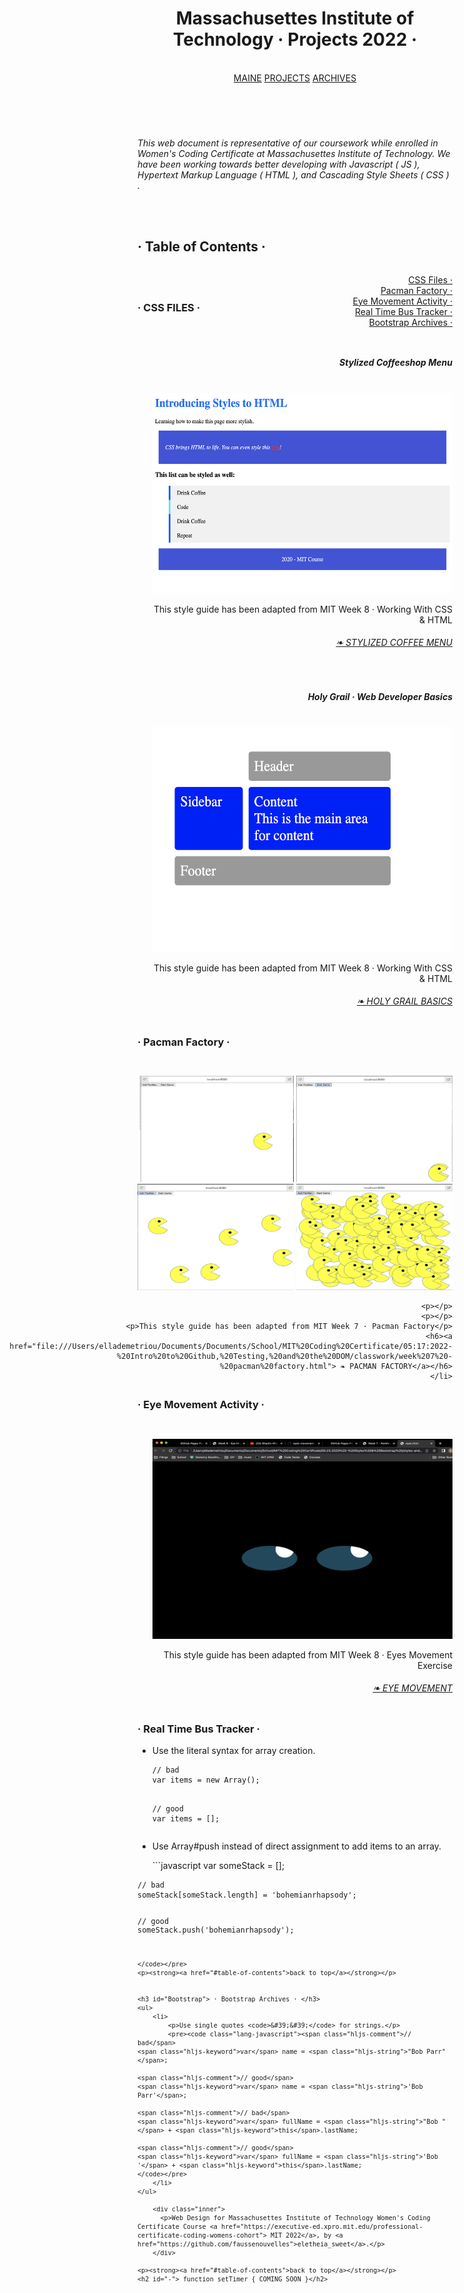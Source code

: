 <body class="text-right">
    <div class="cover-container d-flex w-100 h-100 p-3 mx-auto flex-column">
  <header class="masthead mb-auto">
    <div class="inner">
      <h1 class="masthead-brand">Massachusettes Institute of Technology · Projects 2022 · </h1>
      <br>
      <nav class="nav nav-masthead justify-content-center">
        <a class="nav-link active" href="https://faussenouvelles.github.io/PORTFOLIO.io/">MAINE</a>
        <a class="nav-link" href="https://faussenouvelles.github.io/PROJECTS.io/">PROJECTS</a>
        <a class="nav-link" href="https://faussenouvelles.github.io/ARCHIVES.io/">ARCHIVES</a>
      </nav>
    </div>
  </header>
  <br>
<p><em>This web document is representative of our coursework while enrolled in Women's Coding Certificate at Massachusettes Institute of Technology. We have been working towards better developing with Javascript ( JS ), Hypertext Markup Language ( HTML ), and Cascading Style Sheets ( CSS ) .</em></p>
<br>
<br>
<h2 id="table-of-contents">· Table of Contents · </h2>
<ol style="float:right; text-align:right; list-style:none;">
    <li><a href="#CSS Files">CSS Files · </a></li>
    <li><a href="#Pacman">Pacman Factory · </a></li>
    <li><a href="#Eyes">Eye Movement Activity · </a></li>
    <li><a href="#Real Time Bus Tracker">Real Time Bus Tracker · </a></li>
    <li><a href="#Bootstrap">Bootstrap Archives · </a></li>
</ol>
<br>
<br>
<h3 id="CSS Files"> · CSS FILES · </h3>
<br>
<ul style="float:right; text-align:right; list-style:none;">
    <li>
        <h5>Stylized Coffeeshop Menu</h5>
        <p></p>
        <br>
        <body>
            <img src="https://raw.githubusercontent.com/faussenouvelles/stylized-coffee-shop.io/main/Stylized%20Coffee%20Shop%20Menu.png" alt="Stylized Coffee Shop Menu" width="500" height="320">
         </body>
        <p></p>
        <p></p>
        <p>This style guide has been adapted from MIT Week 8 · Working With CSS & HTML </p>
        <h6><a href="https://faussenouvelles.github.io/stylized-coffee-shop.io/"> ❧ STYLIZED COFFEE MENU</a></h6>
    </li>
<br>
    <li>
        <h5>Holy Grail · Web Developer Basics</h5>
        <br>
        <body>
            <img src="https://raw.githubusercontent.com/faussenouvelles/holy-grail.io/main/Holy%20Grail.png" alt="Holy Grail" width="500" height="360">
         </body>
        <p>This style guide has been adapted from MIT Week 8 · Working With CSS & HTML</p>
        <h6><a href="https://faussenouvelles.github.io/holy-grail.io/"> ❧ HOLY GRAIL BASICS</a></h6>
    </li>
</ul>
<br>
<h3 id="Pacman"> · Pacman Factory · </h3>
<ul style="float:right; text-align:right; list-style:none;">
    <li>
        <p></p>
        <body>
            <img src="https://raw.githubusercontent.com/faussenouvelles/pacman-factory.io/main/pacman%20image%20-%201%20.jpg" alt="Pacman 1s" width="250" height="170">
         </body>
         <body>
            <img src="https://raw.githubusercontent.com/faussenouvelles/pacman-factory.io/main/pacman%20image%20-%202.png" alt="Pacman 2s" width="250" height="170">
         </body>
         <body>
            <img src="https://raw.githubusercontent.com/faussenouvelles/pacman-factory.io/main/pacman%20image%20-%203.png" alt="Pacman 5s" width="250" height="170">
         </body>
         <body>
            <img src="https://raw.githubusercontent.com/faussenouvelles/pacman-factory.io/main/pacman%20image%20-%204.png" alt="Pacman 10s" width="250" height="170">
         </body>
         
        <p></p>
        <p></p>
        <p>This style guide has been adapted from MIT Week 7 · Pacman Factory</p>
        <h6><a href="file:///Users/ellademetriou/Documents/Documents/School/MIT%20Coding%20Certificate/05:17:2022-%20Intro%20to%20Github,%20Testing,%20and%20the%20DOM/classwork/week%207%20-%20pacman%20factory.html"> ❧ PACMAN FACTORY</a></h6>
    </li>
</ul>
<br>
<h3 id="Eyes"> · Eye Movement Activity · </h3>
<ul style="float:right; text-align:right; list-style:none;">
    <li>
        <p></p>
        <body>
            <img src="https://raw.githubusercontent.com/faussenouvelles/eyes-movement.io/main/Screen%20Shot%202022-05-29%20at%204.46.43%20AM.png" alt="Eyes Movement" width="500" height="320">
         </body>
        <p></p>
        <p></p>
        <p>This style guide has been adapted from MIT Week 8 · Eyes Movement Exercise</p>
        <h6><a href="file:///Users/ellademetriou/Documents/Documents/School/MIT%20Coding%20Certificate/05:23:2020%20-%20Styles%20&%20Bootstrap%20/eye-movement_solution/index.html"> ❧ EYE MOVEMENT</a></h6>
    </li>
</ul>
<br>
<h3 id="Real Time Bus Tracker"> · Real Time Bus Tracker · </h3>
<ul>
    <li>
        <p>Use the literal syntax for array creation.</p>
        <pre><code class="lang-javascript"><span class="hljs-comment">// bad</span>
<span class="hljs-keyword">var</span> items = <span class="hljs-keyword">new</span> <span class="hljs-type">Array</span>();

<span class="hljs-comment">// good</span>
<span class="hljs-keyword">var</span> items = [];
</code></pre>
    </li>
    <li>
        <p>Use Array#push instead of direct assignment to add items to an array.</p>
        <p>```javascript
            var someStack = [];</p>
    </li>
</ul>
<pre><code><span class="hljs-comment">// bad</span>
someStack[someStack.length] = <span class="hljs-string">'bohemianrhapsody'</span>;

<span class="hljs-comment">// good</span>
someStack.push(<span class="hljs-string">'bohemianrhapsody'</span>);
```
</code></pre>
<p><strong><a href="#table-of-contents">back to top</a></strong></p>


<h3 id="Bootstrap"> · Bootstrap Archives · </h3>
<ul>
    <li>
        <p>Use single quotes <code>&#39;&#39;</code> for strings.</p>
        <pre><code class="lang-javascript"><span class="hljs-comment">// bad</span>
<span class="hljs-keyword">var</span> name = <span class="hljs-string">"Bob Parr"</span>;

<span class="hljs-comment">// good</span>
<span class="hljs-keyword">var</span> name = <span class="hljs-string">'Bob Parr'</span>;

<span class="hljs-comment">// bad</span>
<span class="hljs-keyword">var</span> fullName = <span class="hljs-string">"Bob "</span> + <span class="hljs-keyword">this</span>.lastName;

<span class="hljs-comment">// good</span>
<span class="hljs-keyword">var</span> fullName = <span class="hljs-string">'Bob '</span> + <span class="hljs-keyword">this</span>.lastName;
</code></pre>
    </li>
</ul>

    <div class="inner">
      <p>Web Design for Massachusettes Institute of Technology Women's Coding Certificate Course <a href="https://executive-ed.xpro.mit.edu/professional-certificate-coding-womens-cohort"> MIT 2022</a>, by <a href="https://github.com/faussenouvelles">eletheia_sweet</a>.</p>
    </div>
        
<p><strong><a href="#table-of-contents">back to top</a></strong></p>
<h2 id="-"> function setTimer { COMING SOON }</h2>
